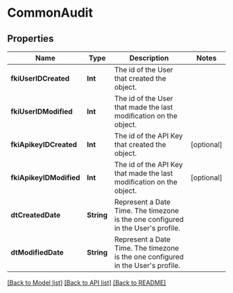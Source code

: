 # CommonAudit

## Properties
Name | Type | Description | Notes
------------ | ------------- | ------------- | -------------
**fkiUserIDCreated** | **Int** | The id of the User that created the object. | 
**fkiUserIDModified** | **Int** | The id of the User that made the last modification on the object. | 
**fkiApikeyIDCreated** | **Int** | The id of the API Key that created the object. | [optional] 
**fkiApikeyIDModified** | **Int** | The id of the API Key that made the last modification on the object. | [optional] 
**dtCreatedDate** | **String** | Represent a Date Time. The timezone is the one configured in the User&#39;s profile. | 
**dtModifiedDate** | **String** | Represent a Date Time. The timezone is the one configured in the User&#39;s profile. | 

[[Back to Model list]](../README.md#documentation-for-models) [[Back to API list]](../README.md#documentation-for-api-endpoints) [[Back to README]](../README.md)



